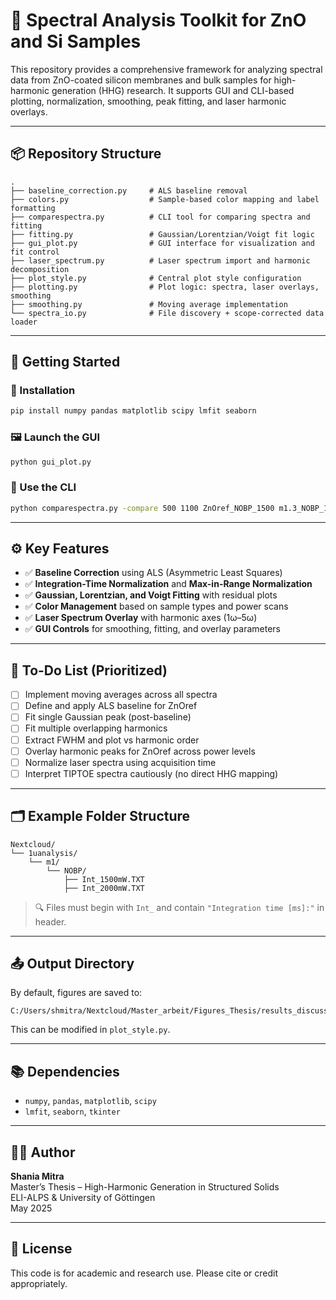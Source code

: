 
# 🧪 Spectral Analysis Toolkit for ZnO and Si Samples

This repository provides a comprehensive framework for analyzing spectral data from ZnO-coated silicon membranes and bulk samples for high-harmonic generation (HHG) research. It supports GUI and CLI-based plotting, normalization, smoothing, peak fitting, and laser harmonic overlays.

---

## 📦 Repository Structure

```
.
├── baseline_correction.py     # ALS baseline removal
├── colors.py                  # Sample-based color mapping and label formatting
├── comparespectra.py          # CLI tool for comparing spectra and fitting
├── fitting.py                 # Gaussian/Lorentzian/Voigt fit logic
├── gui_plot.py                # GUI interface for visualization and fit control
├── laser_spectrum.py          # Laser spectrum import and harmonic decomposition
├── plot_style.py              # Central plot style configuration
├── plotting.py                # Plot logic: spectra, laser overlays, smoothing
├── smoothing.py               # Moving average implementation
└── spectra_io.py              # File discovery + scope-corrected data loader
```

---

## 🚀 Getting Started

### 🔧 Installation

```bash
pip install numpy pandas matplotlib scipy lmfit seaborn
```

### 🖼️ Launch the GUI

```bash
python gui_plot.py
```

### 🧵 Use the CLI

```bash
python comparespectra.py -compare 500 1100 ZnOref_NOBP_1500 m1.3_NOBP_1500 -gauss 80 40000 660 600 750 ZnOref_NOBP_1500
```

---

## ⚙️ Key Features

- ✅ **Baseline Correction** using ALS (Asymmetric Least Squares)
- ✅ **Integration-Time Normalization** and **Max-in-Range Normalization**
- ✅ **Gaussian, Lorentzian, and Voigt Fitting** with residual plots
- ✅ **Color Management** based on sample types and power scans
- ✅ **Laser Spectrum Overlay** with harmonic axes (1ω–5ω)
- ✅ **GUI Controls** for smoothing, fitting, and overlay parameters

---

## 📌 To-Do List (Prioritized)

- [ ] Implement moving averages across all spectra
- [ ] Define and apply ALS baseline for ZnOref
- [ ] Fit single Gaussian peak (post-baseline)
- [ ] Fit multiple overlapping harmonics
- [ ] Extract FWHM and plot vs harmonic order
- [ ] Overlay harmonic peaks for ZnOref across power levels
- [ ] Normalize laser spectra using acquisition time
- [ ] Interpret TIPTOE spectra cautiously (no direct HHG mapping)

---

## 🗂️ Example Folder Structure

```
Nextcloud/
└── 1uanalysis/
    └── m1/
        └── NOBP/
            ├── Int_1500mW.TXT
            ├── Int_2000mW.TXT
```

> 🔍 Files must begin with `Int_` and contain `"Integration time [ms]:"` in header.

---

## 📤 Output Directory

By default, figures are saved to:

```
C:/Users/shmitra/Nextcloud/Master_arbeit/Figures_Thesis/results_discussion
```

This can be modified in `plot_style.py`.

---

## 📚 Dependencies

- `numpy`, `pandas`, `matplotlib`, `scipy`
- `lmfit`, `seaborn`, `tkinter`

---

## 👩‍🔬 Author

**Shania Mitra**  
Master’s Thesis – High-Harmonic Generation in Structured Solids  
ELI-ALPS & University of Göttingen  
May 2025

---

## 📄 License

This code is for academic and research use. Please cite or credit appropriately.

